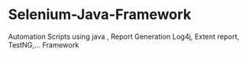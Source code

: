 # Selenium-Java-Framework
Automation Scripts using java , Report Generation Log4j, Extent report, TestNG,... Framework 
